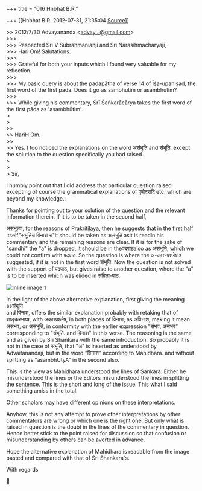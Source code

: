 +++
title = "016 Hnbhat B.R."

+++
[[Hnbhat B.R.	2012-07-31, 21:35:04 [Source](https://groups.google.com/g/bvparishat/c/tU1_ri1LUh0)]]



\>\> 2012/7/30 Advayananda \<[advay...@gmail.com]()\>  
\>\>\>  
\>\>\> Respected Sri V Subrahmanianji and Sri Narasihmacharyaji,  
\>\>\> Hari Om! Salutations.  
\>\>\>  
\>\>\> Grateful for both your inputs which I found very valuable for my reflection.  
\>\>\>  
\>\>\> My basic query is about the padapāṭha of verse 14 of Īśa-upaniṣad, the first word of the first pāda. Does it go as sambhūtim or asambhūtim?  
\>\>\>  
\>\>\> While giving his commentary, Śrī Śaṅkarācārya takes the first word of the first pāda as 'asambhūtim'.  
\>  
\>   
\>\>  
\>\> HariH Om.  
\>\>  
\>\> Yes. I too noticed the explanations on the word असंभूति and संभूति, except the solution to the question specifically you had raised.  
\>  
\>  
\> Sir,  
  
I humbly point out that I did address that particular question raised excepting of course the grammatical explanations of पृषोदरादि etc. which are beyond my knowledge.:  
  
  
  

Thanks for pointing out to your solution of the question and the relevant information therein.  If it is to be taken in the second half,
  
  
असंभूत्या, for the reasons of Prakritilaya, then he suggests that in the first half itself"संभूतिंच विनाशं च"it should be taken as असंभूति asit is readin his commentary and the remaining reasons are clear. If it is for the sake of "sandhi" the "a" is dropped, it should be in theपदपाठalso as असंभूति, which we could not confirm with पदपाठ. So the question is where the अ-कार-प्रश्लेषis suggested, if it is not in the first word संभूति. Now the question is not solved with the support of पदपाठ, but gives raise to another question, where the "a" is to be inserted which was elided in संहिता-पाठ.

  

![Inline image 1](https://groups.google.com/group/bvparishat/attach/47d4fd4c4d57dcd3/image.png?part=0.1)  

  
  
In the light of the above alternative explanation, first giving the meaning asसंभूति  
and विनाश, offers the similar explanation probably with retaking that of शाङ्करभाष्य, with अकारप्रश्लेष, in both places of विनाश, as अविनाश, making it mean असंभव, or असंभूति, in conformity with the earlier expression "संभव, असंभव" corresponding to "संभूति. and विनाश" in this verse. The reasoning is the same and as given by Sri Shankara with the same introduction. So probably it is not in the case of संभूति, that "अ" is inserted as understood by Advaitanandaji, but in the word "विनाश" according to Mahidhara. and without splitting as "asambhUtyA" in the second also.

  

This is the view as Mahidhara understood the lines of Sankara. Either he misunderstood the lines or the Editors misunderstood the lines in splitting the sentence. This is the short and long of the issue. This what I said something amiss in the total.

  

Other scholars may have different opinions on these interpretations.

  

Anyhow, this is not any attempt to prove other interpretations by other commentators are wrong or which one is the right one. But only what is raised in question is the doubt in the lines of the commentary in question. Hence better stick to the point raised for discussion so that confusion or misunderstanding by others can be averted in advance.

  

Hope the alternative explanation of Mahidhara is readable from the image pasted and compared with that of Sri Shankara's.

  

With regards



